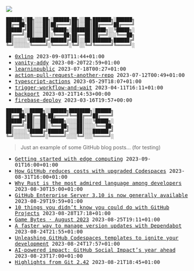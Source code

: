<img src="https://github-profile-trophy.vercel.app/?username=0xlino&theme=onedark"/>

```
██████╗░██╗░░░██╗░██████╗██╗░░██╗███████╗░██████╗
██╔══██╗██║░░░██║██╔════╝██║░░██║██╔════╝██╔════╝
██████╔╝██║░░░██║╚█████╗░███████║█████╗░░╚█████╗░
██╔═══╝░██║░░░██║░╚═══██╗██╔══██║██╔══╝░░░╚═══██╗
██║░░░░░╚██████╔╝██████╔╝██║░░██║███████╗██████╔╝
╚═╝░░░░░░╚═════╝░╚═════╝░╚═╝░░╚═╝╚══════╝╚═════╝░
```

<!-- PUSHES:START -->

- <samp>[0xlino](https://github.com/0xlino/0xlino) <kbd>2023-09-03T11:44+01:00</kbd></samp>
- <samp>[vanity-addy](https://github.com/0xlino/vanity-addy) <kbd>2023-08-20T22:59+01:00</kbd></samp>
- <samp>[learninpublic](https://github.com/0xlino/learninpublic) <kbd>2023-07-18T00:27+01:00</kbd></samp>
- <samp>[action-pull-request-another-repo](https://github.com/0xlino/action-pull-request-another-repo) <kbd>2023-07-12T00:49+01:00</kbd></samp>
- <samp>[typescript-actions](https://github.com/0xlino/typescript-actions) <kbd>2023-05-29T18:07+01:00</kbd></samp>
- <samp>[trigger-workflow-and-wait](https://github.com/0xlino/trigger-workflow-and-wait) <kbd>2023-04-11T16:11+01:00</kbd></samp>
- <samp>[backport](https://github.com/0xlino/backport) <kbd>2023-03-21T14:53+00:00</kbd></samp>
- <samp>[firebase-deploy](https://github.com/0xlino/firebase-deploy) <kbd>2023-03-16T19:57+00:00</kbd></samp>

<!-- PUSHES:END -->

```
██████╗░░█████╗░░██████╗████████╗░██████╗
██╔══██╗██╔══██╗██╔════╝╚══██╔══╝██╔════╝
██████╔╝██║░░██║╚█████╗░░░░██║░░░╚█████╗░
██╔═══╝░██║░░██║░╚═══██╗░░░██║░░░░╚═══██╗
██║░░░░░╚█████╔╝██████╔╝░░░██║░░░██████╔╝
╚═╝░░░░░░╚════╝░╚═════╝░░░░╚═╝░░░╚═════╝░
```

> Just an example of some GitHub blog posts... (for testing)

<!-- POSTS:START -->

- <samp>[Getting started with edge computing](https://github.blog/2023-09-01-getting-started-with-edge-computing/) <kbd>2023-09-01T16:00+01:00</kbd></samp>
- <samp>[How GitHub reduces costs with upgraded Codespaces](https://github.blog/2023-08-31-how-github-reduces-costs-with-upgraded-codespaces/) <kbd>2023-08-31T16:00+01:00</kbd></samp>
- <samp>[Why Rust is the most admired language among developers](https://github.blog/2023-08-30-why-rust-is-the-most-admired-language-among-developers/) <kbd>2023-08-30T15:00+01:00</kbd></samp>
- <samp>[GitHub Enterprise Server 3.10 is now generally available](https://github.blog/2023-08-29-github-enterprise-server-3-10-is-now-generally-available/) <kbd>2023-08-29T19:59+01:00</kbd></samp>
- <samp>[10 things you didn’t know you could do with GitHub Projects](https://github.blog/2023-08-28-10-things-you-didnt-know-you-could-do-with-github-projects/) <kbd>2023-08-28T17:18+01:00</kbd></samp>
- <samp>[Game Bytes · August 2023](https://github.blog/2023-08-25-game-bytes-august-2023/) <kbd>2023-08-25T19:11+01:00</kbd></samp>
- <samp>[A faster way to manage version updates with Dependabot](https://github.blog/2023-08-24-a-faster-way-to-manage-version-updates-with-dependabot/) <kbd>2023-08-24T21:55+01:00</kbd></samp>
- <samp>[Unleashing GitHub Codespaces templates to ignite your development](https://github.blog/2023-08-24-unleashing-github-codespaces-templates-to-ignite-your-development/) <kbd>2023-08-24T17:57+01:00</kbd></samp>
- <samp>[AI-powered impact: GitHub Social Impact’s year ahead](https://github.blog/2023-08-23-ai-powered-impact-github-social-impacts-year-ahead/) <kbd>2023-08-23T17:00+01:00</kbd></samp>
- <samp>[Highlights from Git 2.42](https://github.blog/2023-08-21-highlights-from-git-2-42/) <kbd>2023-08-21T18:45+01:00</kbd></samp>

<!-- POSTS:END -->
